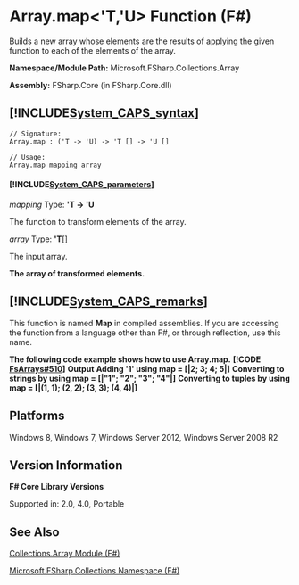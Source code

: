 # Array.map<'T,'U> Function (F#)

Builds a new array whose elements are the results of applying the given function to each of the elements of the array.

**Namespace/Module Path:** Microsoft.FSharp.Collections.Array

**Assembly:** FSharp.Core (in FSharp.Core.dll)


## [!INCLUDE[System_CAPS_syntax](//System/Token/System_CAPS_syntax_md.md)]

```
// Signature:
Array.map : ('T -> 'U) -> 'T [] -> 'U []

// Usage:
Array.map mapping array
```

#### [!INCLUDE[System_CAPS_parameters](//System/Token/System_CAPS_parameters_md.md)]
*mapping*
Type: **'T -&gt; 'U**


The function to transform elements of the array.


*array*
Type: **'T**[[]](http://msdn.microsoft.com/en-us/library/def20292-9aae-4596-9275-b94e594f8493)


The input array.



**The array of transformed elements.**
## [!INCLUDE[System_CAPS_remarks](//System/Token/System_CAPS_remarks_md.md)]
This function is named **Map** in compiled assemblies. If you are accessing the function from a language other than F#, or through reflection, use this name.

**The following code example shows how to use Array.map.**
**[!CODE [FsArrays#510](../CodeSnippet/VS_Snippets_Fsharp/fsarrays/FSharp/fs/program.fs#510)]**
**Output**
**Adding '1' using map = [|2; 3; 4; 5|]**
**Converting to strings by using map = [|"1"; "2"; "3"; "4"|]**
**Converting to tuples by using map = [|(1, 1); (2, 2); (3, 3); (4, 4)|]**
## Platforms
Windows 8, Windows 7, Windows Server 2012, Windows Server 2008 R2


## Version Information
**F# Core Library Versions**

Supported in: 2.0, 4.0, Portable




## See Also
[Collections.Array Module &#40;F&#35;&#41;](Collections.Array+Module+28%F%2329%.md)

[Microsoft.FSharp.Collections Namespace &#40;F&#35;&#41;](Microsoft.FSharp.Collections+Namespace+28%F%2329%.md)

